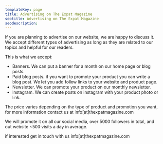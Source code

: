 ```yaml
---
templateKey: page
title: Advertising on The Expat Magazine
seotitle: Advertising on The Expat Magazine
seodescription:
---
```


If you are planning to advertise on our website, we are happy to discuss it. We accept different types of advertising as long as they are related to our topics and helpful for our readers.

This is what we accept:

- Banners. We can put a banner for a month on our home page or blog posts
- Paid blog posts. if you want to promote your product you can write a blog post. We let you add follow links to your website and product page.
- Newsletter. We can promote your product on our monthly newsletter.
- Instagram. We can create posts on instagram with your product photo or link.

The price varies depending on the type of product and promotion you want, for more information contact us at info\[at]thexpatmagazine.com

We will promote it on all our social media, over 5000 followers in total, and out website ~500 visits a day in average.

if interested get in touch with us info\[at]thexpatmagazine.com
